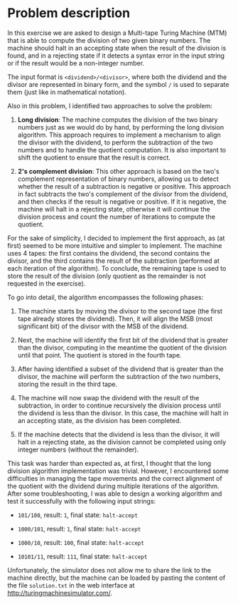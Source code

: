 # Problem description

In this exercise we are asked to design a Multi-tape Turing Machine
(MTM) that is able to compute the division of two given binary numbers.
The machine should halt in an accepting state when the result of the
division is found, and in a rejecting state if it detects a syntax error
in the input string or if the result would be a non-integer number.

The input format is `<dividend>/<divisor>`, where both the dividend and
the divisor are represented in binary form, and the symbol `/` is used
to separate them (just like in mathematical notation).

Also in this problem, I identified two approaches to solve the problem:

1. **Long division**: The machine computes the division of the two
    binary numbers just as we would do by hand, by performing the long
    division algorithm. This approach requires to implement a mechanism
    to align the divisor with the dividend, to perform the subtraction
    of the two numbers and to handle the quotient computation. It is
    also important to shift the quotient to ensure that the result is
    correct.

2. **2's complement division**: This other approach is based on the
    two's complement representation of binary numbers, allowing us to
    detect whether the result of a subtraction is negative or positive.
    This approach in fact subtracts the two's complement of the divisor
    from the dividend, and then checks if the result is negative or
    positive. If it is negative, the machine will halt in a rejecting
    state, otherwise it will continue the division process and count the
    number of iterations to compute the quotient.

For the sake of simplicity, I decided to implement the first approach,
as (at first) seemed to be more intuitive and simpler to implement. The
machine uses 4 tapes: the first contains the dividend, the second
contains the divisor, and the third contains the result of the
subtraction (performed at each iteration of the algorithm). To conclude,
the remaining tape is used to store the result of the division (only
quotient as the remainder is not requested in the exercise).

To go into detail, the algorithm encompasses the following phases:

1. The machine starts by moving the divisor to the second tape (the
    first tape already stores the dividend). Then, it will align the MSB
    (most significant bit) of the divisor with the MSB of the dividend.

2. Next, the machine will identify the first bit of the dividend that
    is greater than the divisor, computing in the meantime the quotient
    of the division until that point. The quotient is stored in the
    fourth tape.

3. After having identified a subset of the dividend that is greater
    than the divisor, the machine will perform the subtraction of the
    two numbers, storing the result in the third tape.

4. The machine will now swap the dividend with the result of the
    subtraction, in order to continue recursively the division process
    until the dividend is less than the divisor. In this case, the
    machine will halt in an accepting state, as the division has been
    completed.

5. If the machine detects that the dividend is less than the divisor,
    it will halt in a rejecting state, as the division cannot be
    completed using only integer numbers (without the remainder).

This task was harder than expected as, at first, I thought that the long
division algorithm implementation was trivial. However, I encountered
some difficulties in managing the tape movements and the correct
alignment of the quotient with the dividend during multiple iterations
of the algorithm. After some troubleshooting, I was able to design a
working algorithm and test it successfully with the following input
strings:

- `101/100`, result: `1`, final state: `halt-accept`

- `1000/101`, result: `1`, final state: `halt-accept`

- `1000/10`, result: `100`, final state: `halt-accept`

- `10101/11`, result: `111`, final state: `halt-accept`

Unfortunately, the simulator does not allow me to share the link to the
machine directly, but the machine can be loaded by pasting the content
of the file `solution.txt` in the web interface at
<http://turingmachinesimulator.com/>.
